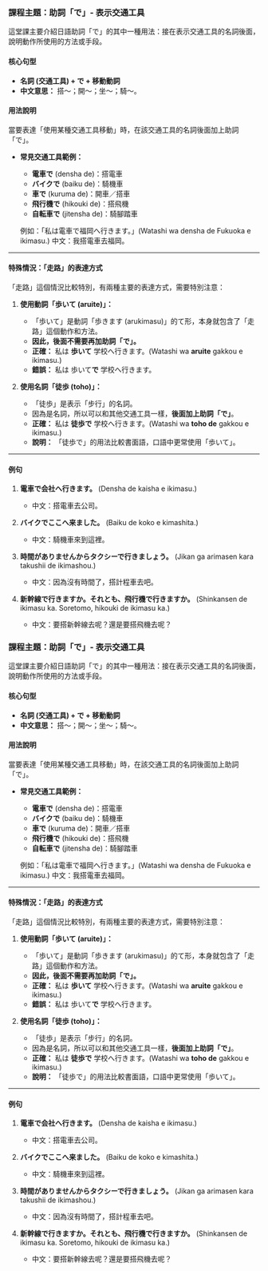 
### **課程主題：助詞「で」- 表示交通工具**

這堂課主要介紹日語助詞「で」的其中一種用法：接在表示交通工具的名詞後面，說明動作所使用的方法或手段。

#### **核心句型**

*   **名詞 (交通工具) + で + 移動動詞**
*   **中文意思：** 搭～；開～；坐～；騎～。

#### **用法說明**

當要表達「使用某種交通工具移動」時，在該交通工具的名詞後面加上助詞「で」。

*   **常見交通工具範例：**
    *   **電車で** (densha de)：搭電車
    *   **バイクで** (baiku de)：騎機車
    *   **車で** (kuruma de)：開車／搭車
    *   **飛行機で** (hikouki de)：搭飛機
    *   **自転車で** (jitensha de)：騎腳踏車

    例如：「私は電車で福岡へ行きます。」(Watashi wa densha de Fukuoka e ikimasu.)
    中文：我搭電車去福岡。

---

#### **特殊情況：「走路」的表達方式**

「走路」這個情況比較特別，有兩種主要的表達方式，需要特別注意：

1.  **使用動詞「歩いて (aruite)」：**
    *   「歩いて」是動詞「歩きます (arukimasu)」的て形，本身就包含了「走路」這個動作和方法。
    *   **因此，後面不需要再加助詞「で」。**
    *   **正確：** 私は **歩いて** 学校へ行きます。(Watashi wa **aruite** gakkou e ikimasu.)
    *   **錯誤：** 私は 歩いて**で** 学校へ行きます。

2.  **使用名詞「徒歩 (toho)」：**
    *   「徒歩」是表示「步行」的名詞。
    *   因為是名詞，所以可以和其他交通工具一樣，**後面加上助詞「で」**。
    *   **正確：** 私は **徒歩で** 学校へ行きます。(Watashi wa **toho de** gakkou e ikimasu.)
    *   **說明：** 「徒歩で」的用法比較書面語，口語中更常使用「歩いて」。

---

#### **例句**

1.  **電車で会社へ行きます。** (Densha de kaisha e ikimasu.)
    *   中文：搭電車去公司。

2.  **バイクでここへ来ました。** (Baiku de koko e kimashita.)
    *   中文：騎機車來到這裡。

3.  **時間がありませんからタクシーで行きましょう。** (Jikan ga arimasen kara takushii de ikimashou.)
    *   中文：因為沒有時間了，搭計程車去吧。

4.  **新幹線で行きますか。それとも、飛行機で行きますか。** (Shinkansen de ikimasu ka. Soretomo, hikouki de ikimasu ka.)
    *   中文：要搭新幹線去呢？還是要搭飛機去呢？


### **課程主題：助詞「で」- 表示交通工具**

這堂課主要介紹日語助詞「で」的其中一種用法：接在表示交通工具的名詞後面，說明動作所使用的方法或手段。

#### **核心句型**

*   **名詞 (交通工具) + で + 移動動詞**
*   **中文意思：** 搭～；開～；坐～；騎～。

#### **用法說明**

當要表達「使用某種交通工具移動」時，在該交通工具的名詞後面加上助詞「で」。

*   **常見交通工具範例：**
    *   **電車で** (densha de)：搭電車
    *   **バイクで** (baiku de)：騎機車
    *   **車で** (kuruma de)：開車／搭車
    *   **飛行機で** (hikouki de)：搭飛機
    *   **自転車で** (jitensha de)：騎腳踏車

    例如：「私は電車で福岡へ行きます。」(Watashi wa densha de Fukuoka e ikimasu.)
    中文：我搭電車去福岡。

---

#### **特殊情況：「走路」的表達方式**

「走路」這個情況比較特別，有兩種主要的表達方式，需要特別注意：

1.  **使用動詞「歩いて (aruite)」：**
    *   「歩いて」是動詞「歩きます (arukimasu)」的て形，本身就包含了「走路」這個動作和方法。
    *   **因此，後面不需要再加助詞「で」。**
    *   **正確：** 私は **歩いて** 学校へ行きます。(Watashi wa **aruite** gakkou e ikimasu.)
    *   **錯誤：** 私は 歩いて**で** 学校へ行きます。

2.  **使用名詞「徒歩 (toho)」：**
    *   「徒歩」是表示「步行」的名詞。
    *   因為是名詞，所以可以和其他交通工具一樣，**後面加上助詞「で」**。
    *   **正確：** 私は **徒歩で** 学校へ行きます。(Watashi wa **toho de** gakkou e ikimasu.)
    *   **說明：** 「徒歩で」的用法比較書面語，口語中更常使用「歩いて」。

---

#### **例句**

1.  **電車で会社へ行きます。** (Densha de kaisha e ikimasu.)
    *   中文：搭電車去公司。

2.  **バイクでここへ来ました。** (Baiku de koko e kimashita.)
    *   中文：騎機車來到這裡。

3.  **時間がありませんからタクシーで行きましょう。** (Jikan ga arimasen kara takushii de ikimashou.)
    *   中文：因為沒有時間了，搭計程車去吧。

4.  **新幹線で行きますか。それとも、飛行機で行きますか。** (Shinkansen de ikimasu ka. Soretomo, hikouki de ikimasu ka.)
    *   中文：要搭新幹線去呢？還是要搭飛機去呢？

